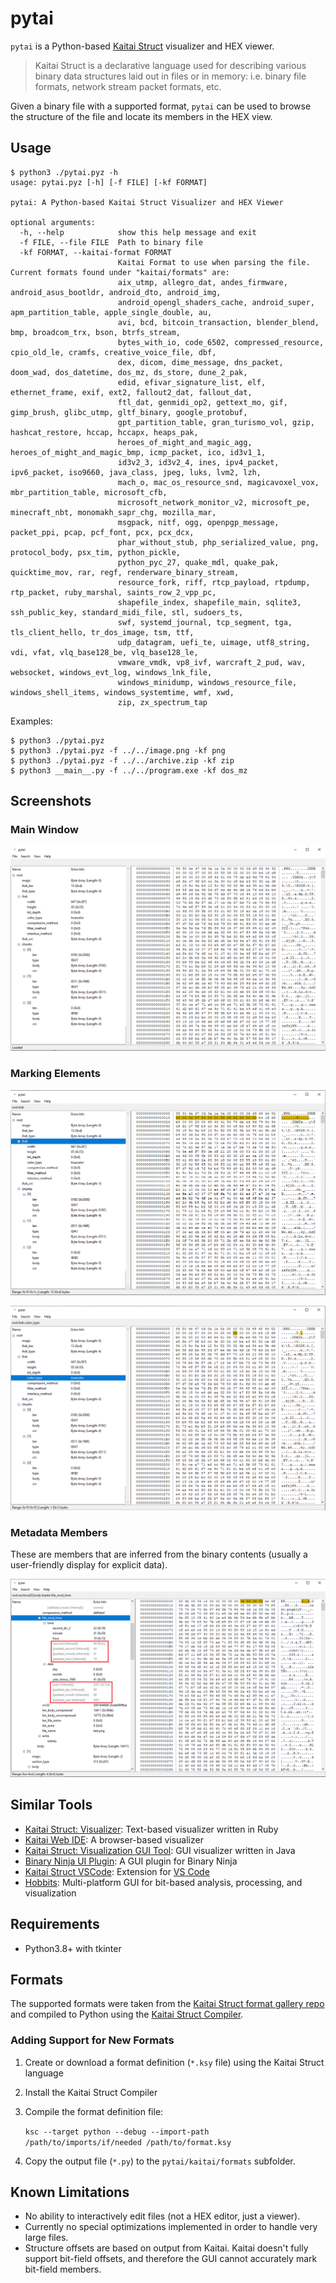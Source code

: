 # pytai

`pytai` is a Python-based [Kaitai Struct](https://kaitai.io/) visualizer and HEX viewer. 

> Kaitai Struct is a declarative language used for describing various binary data structures laid out in files or in memory: i.e. binary file formats, network stream packet formats, etc.

Given a binary file with a supported format, `pytai` can be used to browse the structure of the file and locate its members in the HEX view.

## Usage

```console
$ python3 ./pytai.pyz -h                 
usage: pytai.pyz [-h] [-f FILE] [-kf FORMAT]

pytai: A Python-based Kaitai Struct Visualizer and HEX Viewer

optional arguments:
  -h, --help            show this help message and exit
  -f FILE, --file FILE  Path to binary file
  -kf FORMAT, --kaitai-format FORMAT
                        Kaitai Format to use when parsing the file. Current formats found under "kaitai/formats" are:
                        aix_utmp, allegro_dat, andes_firmware, android_asus_bootldr, android_dto, android_img,
                        android_opengl_shaders_cache, android_super, apm_partition_table, apple_single_double, au,
                        avi, bcd, bitcoin_transaction, blender_blend, bmp, broadcom_trx, bson, btrfs_stream,
                        bytes_with_io, code_6502, compressed_resource, cpio_old_le, cramfs, creative_voice_file, dbf,
                        dex, dicom, dime_message, dns_packet, doom_wad, dos_datetime, dos_mz, ds_store, dune_2_pak,
                        edid, efivar_signature_list, elf, ethernet_frame, exif, ext2, fallout2_dat, fallout_dat,
                        ftl_dat, genmidi_op2, gettext_mo, gif, gimp_brush, glibc_utmp, gltf_binary, google_protobuf,
                        gpt_partition_table, gran_turismo_vol, gzip, hashcat_restore, hccap, hccapx, heaps_pak,
                        heroes_of_might_and_magic_agg, heroes_of_might_and_magic_bmp, icmp_packet, ico, id3v1_1,
                        id3v2_3, id3v2_4, ines, ipv4_packet, ipv6_packet, iso9660, java_class, jpeg, luks, lvm2, lzh,
                        mach_o, mac_os_resource_snd, magicavoxel_vox, mbr_partition_table, microsoft_cfb,
                        microsoft_network_monitor_v2, microsoft_pe, minecraft_nbt, monomakh_sapr_chg, mozilla_mar,
                        msgpack, nitf, ogg, openpgp_message, packet_ppi, pcap, pcf_font, pcx, pcx_dcx,
                        phar_without_stub, php_serialized_value, png, protocol_body, psx_tim, python_pickle,
                        python_pyc_27, quake_mdl, quake_pak, quicktime_mov, rar, regf, renderware_binary_stream,
                        resource_fork, riff, rtcp_payload, rtpdump, rtp_packet, ruby_marshal, saints_row_2_vpp_pc,
                        shapefile_index, shapefile_main, sqlite3, ssh_public_key, standard_midi_file, stl, sudoers_ts,
                        swf, systemd_journal, tcp_segment, tga, tls_client_hello, tr_dos_image, tsm, ttf,
                        udp_datagram, uefi_te, uimage, utf8_string, vdi, vfat, vlq_base128_be, vlq_base128_le,
                        vmware_vmdk, vp8_ivf, warcraft_2_pud, wav, websocket, windows_evt_log, windows_lnk_file,
                        windows_minidump, windows_resource_file, windows_shell_items, windows_systemtime, wmf, xwd,
                        zip, zx_spectrum_tap
```

Examples:

```console
$ python3 ./pytai.pyz
$ python3 ./pytai.pyz -f ../../image.png -kf png
$ python3 ./pytai.pyz -f ../../archive.zip -kf zip
$ python3 __main__.py -f ../../program.exe -kf dos_mz
```

## Screenshots

### Main Window

![Main Window](/docs/images/pytai.png)

### Marking Elements

![Mark Elements 1](/docs/images/mark1.png)

![Mark Elements 2](/docs/images/mark2.png)

### Metadata Members

These are members that are inferred from the binary contents (usually a user-friendly display for explicit data).

![Mark Elements 2](/docs/images/meta.png)

## Similar Tools

* [Kaitai Struct: Visualizer](https://github.com/kaitai-io/kaitai_struct_visualizer): Text-based visualizer written in Ruby
* [Kaitai Web IDE](https://ide.kaitai.io/): A browser-based visualizer
* [Kaitai Struct: Visualization GUI Tool](https://github.com/kaitai-io/kaitai_struct_gui): GUI visualizer written in Java
* [Binary Ninja UI Plugin](https://github.com/Vector35/kaitai): A GUI plugin for Binary Ninja
* [Kaitai Struct VSCode](https://marketplace.visualstudio.com/items?itemName=fudgepops.kaitai-struct-vscode): Extension for [VS Code](https://code.visualstudio.com/)
* [Hobbits](https://github.com/Mahlet-Inc/hobbits): Multi-platform GUI for bit-based analysis, processing, and visualization

## Requirements

 * Python3.8+ with tkinter

## Formats

The supported formats were taken from the [Kaitai Struct format gallery repo](https://github.com/kaitai-io/kaitai_struct_formats) and compiled to Python using the [Kaitai Struct Compiler](http://kaitai.io/#download).

### Adding Support for New Formats

1. Create or download a format definition (`*.ksy` file) using the Kaitai Struct language
2. Install the Kaitai Struct Compiler 
3. Compile the format definition file:

    `ksc --target python --debug --import-path /path/to/imports/if/needed /path/to/format.ksy`

4. Copy the output file (`*.py`) to the `pytai/kaitai/formats` subfolder.


## Known Limitations

 * No ability to interactively edit files (not a HEX editor, just a viewer).
 * Currently no special optimizations implemented in order to handle very large files.
 * Structure offsets are based on output from Kaitai. Kaitai doesn't fully support bit-field offsets, and therefore the GUI cannot accurately mark bit-field members.